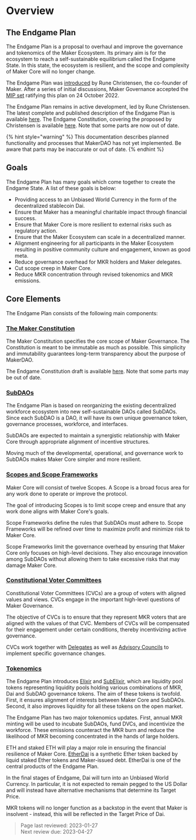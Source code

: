 # Overview

## The Endgame Plan

The Endgame Plan is a proposal to overhaul and improve the governance and tokenomics of the Maker Ecosystem. Its primary aim is for the ecosystem to reach a self-sustainable equilibrium called the Endgame State. In this state, the ecosystem is resilient, and the scope and complexity of Maker Core will no longer change.

The Endgame Plan was [introduced](https://forum.makerdao.com/t/decentralized-voter-committee-on-tuesday-5pm-cest-all-mkr-holders-welcome/15166) by Rune Christensen, the co-founder of Maker. After a series of initial discussions, Maker Governance accepted the [MIP set](https://vote.makerdao.com/polling/QmTmS5Nf) ratifying this plan on 24 October 2022. 

The Endgame Plan remains in active development, led by Rune Christensen. The latest complete and published description of the Endgame Plan is available [here](https://forum.makerdao.com/t/endgame-plan-v3-complete-overview/17427). The Endgame Constitution, covering the  proposed by Christensen is available [here](https://forum.makerdao.com/t/mip101-the-maker-constitution/19621). Note that some parts are now out of date.  


{% hint style="warning" %} This documentation describes planned functionality and processes that MakerDAO has not yet implemented. Be aware that parts may be inaccurate or out of date. {% endhint %}

## Goals

The Endgame Plan has many goals which come together to create the Endgame State. A list of these goals is below:
- Providing access to an Unbiased World Currency in the form of the decentralized stablecoin Dai.
- Ensure that Maker has a meaningful charitable impact through financial success.
- Ensure that Maker Core is more resilient to external risks such as regulatory action.
- Ensure that the Maker Ecosystem can scale in a decentralized manner.
- Alignment engineering for all participants in the Maker Ecosystem resulting in positive community culture and engagement, known as good meta.
- Reduce governance overhead for MKR holders and Maker delegates.
- Cut scope creep in Maker Core.
- Reduce MKR concentration through revised tokenomics and MKR emissions.

## Core Elements

The Endgame Plan consists of the following main components:

### [The Maker Constitution](maker-core/constitution.md)
The Maker Constitution specifies the core scope of Maker Governance. The Constitution is meant to be immutable as much as possible. This simplicity and immutability guarantees long-term transparency about the purpose of MakerDAO.

The Endgame Constitution draft is available [here](https://forum.makerdao.com/t/mip101-the-maker-constitution/19621). Note that some parts may be out of date.  

### [SubDAOs](subdaos/overview.md)

The Endgame Plan is based on reorganizing the existing decentralized workforce ecosystem into new self-sustainable DAOs called SubDAOs. Since each SubDAO is a DAO, it will have its own unique governance token, governance processes, workforce, and interfaces.

SubDAOs are expected to maintain a synergistic relationship with Maker Core through appropriate alignment of incentive structures.

Moving much of the developmental, operational, and governance work to SubDAOs makes Maker Core simpler and more resilient.

### [Scopes and Scope Frameworks](maker-core/scopes-and-frameworks.md)

Maker Core will consist of twelve Scopes. A Scope is a broad focus area for any work done to operate or improve the protocol. 

The goal of introducing Scopes is to limit scope creep and ensure that any work done aligns with Maker Core's goals.

Scope Frameworks define the rules that SubDAOs must adhere to. Scope Frameworks will be refined over time to maximize profit and minimize risk to Maker Core.

Scope Frameworks limit the governance overhead by ensuring that Maker Core only focuses on high-level decisions. They also encourage innovation among SubDAOs without allowing them to take excessive risks that may damage Maker Core. 

### [Constitutional Voter Committees](maker-core/cvc.md)

Constitutional Voter Committees (CVCs) are a group of voters with aligned values and views. CVCs engage in the important high-level questions of Maker Governance.

The objective of CVCs is to ensure that they represent MKR voters that are aligned with the values of that CVC. Members of CVCs will be compensated for their engagement under certain conditions, thereby incentivizing active governance. 

CVCs work together with [Delegates](maker-core/delegates.md) as well as [Advisory Councils](maker-core/advisory-councils.md) to implement specific governance changes.

### [Tokenomics](tokenomics/launch-tokenomics.md)

The Endgame Plan introduces [Elixir](tokenomics/elixir.md) and [SubElixir](tokenomics/subelixir.md), which are liquidity pool tokens representing liquidity pools holding various combinations of MKR, Dai and SubDAO governance tokens. The aim of these tokens is twofold. First, it ensures alignment of interests between Maker Core and SubDAOs. Second, it also improves liquidity for all these tokens on the open market. 

The Endgame Plan has two major tokenomics updates. First, annual MKR minting will be used to incubate SubDAOs, fund DVCs, and incentivize the workforce. These emissions counteract the MKR burn and reduce the likelihood of MKR becoming concentrated in the hands of large holders.

ETH and staked ETH will play a major role in ensuring the financial resilience of Maker Core. [EtherDai](tokenomics/etherdai.md) is a synthetic Ether token backed by liquid staked Ether tokens and Maker-issued debt. EtherDai is one of the central products of the Endgame Plan. 

In the final stages of Endgame, Dai will turn into an Unbiased World Currency. In particular, it is not expected to remain pegged to the US Dollar and will instead have alternative mechanisms that determine its Target Price. 

MKR tokens will no longer function as a backstop in the event that Maker is insolvent - instead, this will be reflected in the Target Price of Dai. 


>Page last reviewed: 2023-01-27    
>Next review due: 2023-04-27  